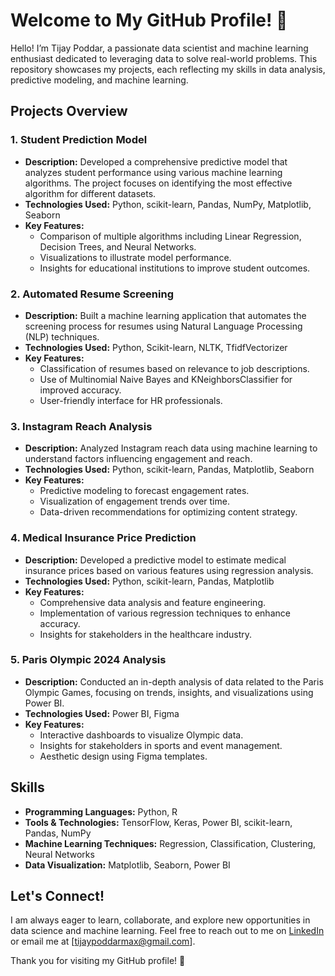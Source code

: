 # Welcome to My GitHub Profile! 👋

Hello! I’m Tijay Poddar, a passionate data scientist and machine learning enthusiast dedicated to leveraging data to solve real-world problems. This repository showcases my projects, each reflecting my skills in data analysis, predictive modeling, and machine learning.

## Projects Overview

### 1. Student Prediction Model
- **Description:** Developed a comprehensive predictive model that analyzes student performance using various machine learning algorithms. The project focuses on identifying the most effective algorithm for different datasets.
- **Technologies Used:** Python, scikit-learn, Pandas, NumPy, Matplotlib, Seaborn
- **Key Features:**
  - Comparison of multiple algorithms including Linear Regression, Decision Trees, and Neural Networks.
  - Visualizations to illustrate model performance.
  - Insights for educational institutions to improve student outcomes.

### 2. Automated Resume Screening
- **Description:** Built a machine learning application that automates the screening process for resumes using Natural Language Processing (NLP) techniques.
- **Technologies Used:** Python, Scikit-learn, NLTK, TfidfVectorizer
- **Key Features:**
  - Classification of resumes based on relevance to job descriptions.
  - Use of Multinomial Naive Bayes and KNeighborsClassifier for improved accuracy.
  - User-friendly interface for HR professionals.

### 3. Instagram Reach Analysis
- **Description:** Analyzed Instagram reach data using machine learning to understand factors influencing engagement and reach.
- **Technologies Used:** Python, scikit-learn, Pandas, Matplotlib, Seaborn
- **Key Features:**
  - Predictive modeling to forecast engagement rates.
  - Visualization of engagement trends over time.
  - Data-driven recommendations for optimizing content strategy.

### 4. Medical Insurance Price Prediction
- **Description:** Developed a predictive model to estimate medical insurance prices based on various features using regression analysis.
- **Technologies Used:** Python, scikit-learn, Pandas, Matplotlib
- **Key Features:**
  - Comprehensive data analysis and feature engineering.
  - Implementation of various regression techniques to enhance accuracy.
  - Insights for stakeholders in the healthcare industry.

### 5. Paris Olympic 2024 Analysis
- **Description:** Conducted an in-depth analysis of data related to the Paris Olympic Games, focusing on trends, insights, and visualizations using Power BI.
- **Technologies Used:** Power BI, Figma
- **Key Features:**
  - Interactive dashboards to visualize Olympic data.
  - Insights for stakeholders in sports and event management.
  - Aesthetic design using Figma templates.

## Skills
- **Programming Languages:** Python, R
- **Tools & Technologies:** TensorFlow, Keras, Power BI, scikit-learn, Pandas, NumPy
- **Machine Learning Techniques:** Regression, Classification, Clustering, Neural Networks
- **Data Visualization:** Matplotlib, Seaborn, Power BI

## Let's Connect!
I am always eager to learn, collaborate, and explore new opportunities in data science and machine learning. Feel free to reach out to me on [LinkedIn](https://www.linkedin.com/in/tijay-poddar-a06a6a27a/) or email me at [tijaypoddarmax@gmail.com].

Thank you for visiting my GitHub profile! 🌟
